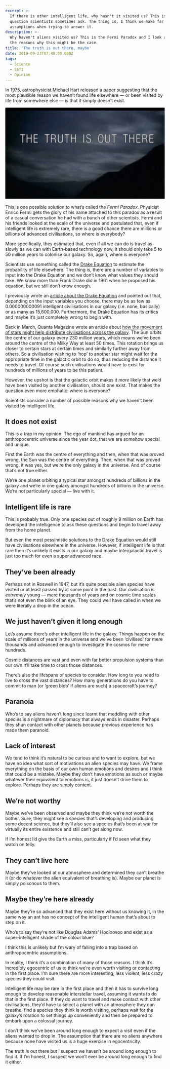 ```yaml
---
excerpt: >-
  If there is other intelligent life, why hasn't it visited us? This is a
  question scientists sometimes ask. The thing is, I think we make far too many
  assumptions when trying to answer it.
description: >-
  Why haven't aliens visited us? This is the Fermi Paradox and I look at some of
  the reasons why this might be the case.
title: 'The truth is out there, maybe'
date: 2019-09-23T07:40:00.000Z
tags:
  - Science
  - SETI
  - Opinion
---
```

In 1975, astrophysicist Michael Hart released a [paper](http://adsabs.harvard.edu/full/1975QJRAS..16..128H "Read Michael Hart's paper.") suggesting that the most plausible reason we haven’t found life elsewhere — or been visited by life from somewhere else — is that it simply doesn’t exist. 

![The truth is out there poster (X-Files).](/assets/images/posts/2019/09/2019-09-23-truth-out-there.jpg "class=s50 right|@itemprop=image")

This is one possible solution to what’s called the _Fermi Paradox_. Physicist Enrico Fermi gets the glory of his name attached to this paradox as a result of a casual conversation he had with a bunch of other scientists. Fermi and his friends looked at the scale of the universe and postulated that, even if intelligent life is extremely rare, there is a good chance there are millions or billions of advanced civilisations, so where is everybody?

More specifically, they estimated that, even if all we can do is travel as slowly as we can with Earth-based technology now, it should only take 5 to 50 million years to colonise our galaxy. So, again, where is everyone?

Scientists use something called the [Drake Equation](https://en.wikipedia.org/wiki/Drake_equation "Read about the Drake Equation.") to estimate the probability of life elsewhere. The thing is, there are a number of variables to input into the Drake Equation and we don’t know what values they should take. We know more than Frank Drake did in 1961 when he proposed his equation, but we still don’t know enough.

I previously wrote an [article about the Drake Equation](/the-drake-equation-and-the-search-for-et) and pointed out that, depending on the input variables you choose, there may be as few as 0.000000000091 intelligent civilisations in our galaxy (i.e. none, basically) or as many as 15,600,000. Furthermore, the Drake Equation has its critics and maybe it’s just completely wrong to begin with.

Back in March, Quanta Magazine wrote an article about [how the movement of stars might help distribute civilisations across the galaxy](https://www.quantamagazine.org/galaxy-simulations-offer-a-new-solution-to-the-fermi-paradox-20190307/ "Read the Quata Magazine article."). The Sun orbits the centre of our galaxy every 230 million years, which means we’ve been around the centre of the Milky Way at least 50 times. This rotation brings us closer to certain stars at certain times and similarly further away from others. So a civilisation wishing to ‘hop’ to another star might wait for the appropriate time in the galactic orbit to do so, thus reducing the distance it needs to travel. Of course such civilisations would have to exist for hundreds of millions of years to be this patient.

However, the upshot is that the galactic orbit makes it _more_ likely that we’d have been visited by another civilisation, should one exist. That makes the question even more emphatic: where is everyone? 

Scientists consider a number of possible reasons why we haven’t been visited by intelligent life.

## It does not exist
This is a trap in my opinion. The ego of mankind has argued for an anthropocentric universe since the year dot, that we are somehow special and unique. 

First the Earth was the centre of everything and then, when that was proved wrong, the Sun was the centre of everything. Then, when that was proved wrong, it was yes, but we’re the only galaxy in the universe. And of course that’s not true either.

We’re one planet orbiting a typical star amongst hundreds of billions in the galaxy and we’re in one galaxy amongst hundreds of billions in the universe. We’re not particularly special — live with it.

## Intelligent life is rare
This is probably true. Only one species out of roughly 9 million on Earth has developed the intelligence to ask these questions and begin to travel away from the home planet. 

But even the most pessimistic solutions to the Drake Equation would still have civilisations elsewhere in the universe. However, if intelligent life is that rare then it’s unlikely it exists in our galaxy and maybe intergalactic travel is just too much for even a super advanced race.

## They’ve been already
Perhaps not in Roswell in 1947, but it’s quite possible alien species have visited or at least passed by at some point in the past. Our civilisation is _extremely_ young — mere thousands of years and on cosmic time scales that’s not even the blink of an eye. They could well have called in when we were literally a drop in the ocean.

## We just haven’t given it long enough
Let’s assume there’s other intelligent life in the galaxy. Things happen on the scale of millions of years in the universe and we’ve been ‘civilised’ for mere thousands and advanced enough to investigate the cosmos for mere hundreds.

Cosmic distances are vast and even with far better propulsion systems than our own it’ll take time to cross those distances.

There’s also the lifespans of species to consider. How long to you need to live to cross the vast distances? How many generations do you have to commit to man (or ‘green blob’ if aliens are such) a spacecraft’s journey?

## Paranoia
Who’s to say aliens haven’t long since learnt that meddling with other species is a nightmare of diplomacy that always ends in disaster. Perhaps they shun contact with other planets because previous experience has made them paranoid.

## Lack of interest
We tend to think it’s natural to be curious and to want to explore, but we have no idea what sort of motivations an alien species may have. We frame everything on the basis of our own human emotions and desires and I think that could be a mistake. Maybe they don’t have emotions as such or maybe whatever their equivalent to emotions is, it just doesn’t drive them to explore. Perhaps they are simply content.

## We’re not worthy
Maybe we’ve been observed and maybe they think we’re not worth the bother. Sure, they might see a species that’s developing and producing some decent science, but they’ll also see a species that’s been at war for virtually its entire existence and still can’t get along now.

If I’m honest I’d give the Earth a miss, particularly if I’d seen what they watch on telly.

## They can’t live here
Maybe they’ve looked at our atmosphere and determined they can’t breathe it (or do whatever the alien equivalent of breathing is). Maybe our planet is simply poisonous to them. 

## Maybe they’re here already
Maybe they’re so advanced that they exist here without us knowing it, in the same way an ant has no concept of the intelligent human that’s about to step on it.

Who’s to say they’re not like Douglas Adams’ Hooloovoo and exist as a super-intelligent shade of the colour blue?

I think this is unlikely but I’m wary of falling into a trap based on anthropocentric assumptions.


In reality, I think it’s a combination of many of those reasons. I think it’s incredibly egocentric of us to think we’re even worth visiting or contacting in the first place. I’m sure there are more interesting, less violent, less crazy species they could visit.

Intelligent life may be rare in the first place and then it has to survive long enough to develop reasonable interstellar travel, assuming it wants to do that in the first place. If they do want to travel and make contact with other civilisations, they’d have to select a planet with an atmosphere they can breathe, find a species they think is worth visiting, perhaps wait for the galaxy’s rotation to set things up conveniently and then be prepared to embark upon a colossal journey.

I don’t think we’ve been around long enough to expect a visit even if the aliens wanted to drop in. The assumption that there are no aliens anywhere because none have visited us is a huge exercise in egocentricity.

The truth _is_ out there but I suspect we haven’t be around long enough to find it. If I’m honest, I suspect we won’t ever be around long enough to find it either.

